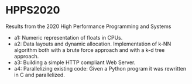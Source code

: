 # HPPS2020
Results from the 2020 High Performance Programming and Systems
- a1: Numeric representation of floats in CPUs.
- a2: Data layouts and dynamic allocation. Implementation of k-NN algorithm both with a brute force approach and with a k-d tree approach.
- a3: Building a simple HTTP compliant Web Server.
- a4: Parallelizing existing code: Given a Python program it was rewritten in C and parallelized.

